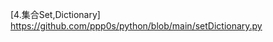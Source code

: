 [1.資料型態]:
https://github.com/ppp0s/python/blob/main/dataType.py

[2.數字字串運算]:
https://github.com/ppp0s/python/blob/main/numString.py

[3.列表List,Tuple]:
https://github.com/ppp0s/python/blob/main/listTuple.py

[4.集合Set,Dictionary]
https://github.com/ppp0s/python/blob/main/setDictionary.py

